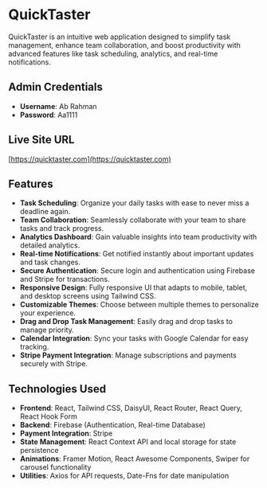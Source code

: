 # QuickTaster

QuickTaster is an intuitive web application designed to simplify task management, enhance team collaboration, and boost productivity with advanced features like task scheduling, analytics, and real-time notifications.

## Admin Credentials

- **Username**: Ab Rahman
- **Password**: Aa1111

## Live Site URL

[https://quicktaster.com](https://quicktaster.com)

## Features

- **Task Scheduling**: Organize your daily tasks with ease to never miss a deadline again.
- **Team Collaboration**: Seamlessly collaborate with your team to share tasks and track progress.
- **Analytics Dashboard**: Gain valuable insights into team productivity with detailed analytics.
- **Real-time Notifications**: Get notified instantly about important updates and task changes.
- **Secure Authentication**: Secure login and authentication using Firebase and Stripe for transactions.
- **Responsive Design**: Fully responsive UI that adapts to mobile, tablet, and desktop screens using Tailwind CSS.
- **Customizable Themes**: Choose between multiple themes to personalize your experience.
- **Drag and Drop Task Management**: Easily drag and drop tasks to manage priority.
- **Calendar Integration**: Sync your tasks with Google Calendar for easy tracking.
- **Stripe Payment Integration**: Manage subscriptions and payments securely with Stripe.

## Technologies Used

- **Frontend**: React, Tailwind CSS, DaisyUI, React Router, React Query, React Hook Form
- **Backend**: Firebase (Authentication, Real-time Database)
- **Payment Integration**: Stripe
- **State Management**: React Context API and local storage for state persistence
- **Animations**: Framer Motion, React Awesome Components, Swiper for carousel functionality
- **Utilities**: Axios for API requests, Date-Fns for date manipulation
